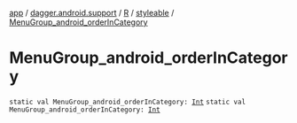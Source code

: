 [app](../../../index.md) / [dagger.android.support](../../index.md) / [R](../index.md) / [styleable](index.md) / [MenuGroup_android_orderInCategory](./-menu-group_android_order-in-category.md)

# MenuGroup_android_orderInCategory

`static val MenuGroup_android_orderInCategory: `[`Int`](https://kotlinlang.org/api/latest/jvm/stdlib/kotlin/-int/index.html)
`static val MenuGroup_android_orderInCategory: `[`Int`](https://kotlinlang.org/api/latest/jvm/stdlib/kotlin/-int/index.html)
